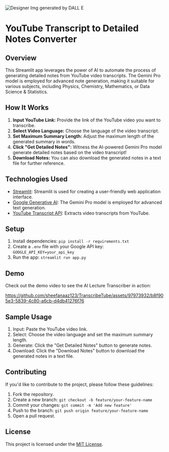 

![Designer](https://github.com/sheefanaaz123/TranscribeTube/assets/97973932/3cab8681-8fda-4cad-a3ea-7417a9080c44)
Img generated by DALL E

# YouTube Transcript to Detailed Notes Converter

## Overview
This Streamlit app leverages the power of AI to automate the process of generating detailed notes from YouTube video transcripts. The Gemini Pro model is employed for advanced note generation, making it suitable for various subjects, including Physics, Chemistry, Mathematics, or Data Science & Statistics.

## How It Works
1. **Input YouTube Link:** Provide the link of the YouTube video you want to transcribe.
2. **Select Video Language:** Choose the language of the video transcript.
3. **Set Maximum Summary Length:** Adjust the maximum length of the generated summary in words.
4. **Click "Get Detailed Notes":** Witness the AI-powered Gemini Pro model generate detailed notes based on the video transcript!
5. **Download Notes:** You can also download the generated notes in a text file for further reference.

## Technologies Used
- [Streamlit](https://www.streamlit.io/): Streamlit is used for creating a user-friendly web application interface.
- [Google Generative AI](https://cloud.google.com/ai): The Gemini Pro model is employed for advanced text generation.
- [YouTube Transcript API](https://github.com/jdepoix/youtube-transcription-api): Extracts video transcripts from YouTube.

## Setup
1. Install dependencies: `pip install -r requirements.txt`
2. Create a `.env` file with your Google API key: `GOOGLE_API_KEY=your_api_key`
3. Run the app: `streamlit run app.py`

## Demo
Check out the demo video to see the AI Lecture Transcriber in action: 


https://github.com/sheefanaaz123/TranscribeTube/assets/97973932/b8f905e3-5839-4c80-a6cb-d4db41276f76



## Sample Usage
1. Input: Paste the YouTube video link.
2. Select: Choose the video language and set the maximum summary length.
3. Generate: Click the "Get Detailed Notes" button to generate notes.
4. Download: Click the "Download Notes" button to download the generated notes in a text file.

## Contributing
If you'd like to contribute to the project, please follow these guidelines:
1. Fork the repository.
2. Create a new branch: `git checkout -b feature/your-feature-name`
3. Commit your changes: `git commit -m 'Add new feature'`
4. Push to the branch: `git push origin feature/your-feature-name`
5. Open a pull request.

## License
This project is licensed under the [MIT License](LICENSE).
